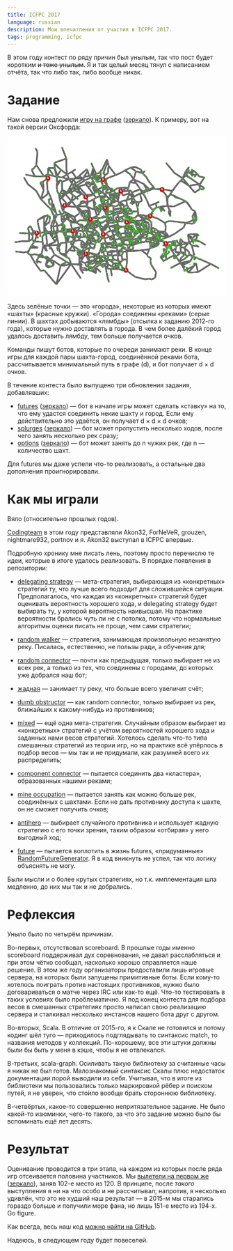 ```yaml
---
title: ICFPC 2017
language: russian
description: Мои впечатления от участия в ICFPC 2017.
tags: programming, icfpc
---
```


В этом году контест по ряду причин был унылым, так что пост будет коротким <s>и
тоже унылым</s>. Я и так целый месяц тянул с написанием отчёта, так что либо
так, либо вообще никак.

# Задание

Нам снова предложили [игру на графе][task-pdf] ([зеркало][task-pdf-mirror]).
К примеру, вот на такой версии Оксфорда:

<div class="center">
<img src="/images/icfpc-2017-map-oxford.png"
    alt="Карта «Oxford» с ICFPC-2017"
    class="bleed" />
</div>

Здесь зелёные точки — это «города», некоторые из которых имеют «шахты» (красные
кружки). «Города» соединены «реками» (серые линии). В шахтах добываются
«лямбды» (отсылка к заданию 2012-го года), которые нужно доставлять в города.
В чем более далёкий город удалось доставить лямбду, тем больше получается
очков.

Команды пишут ботов, которые по очереди занимают реки. В конце игры для каждой
пары шахта-город, соединённой реками бота, рассчитывается минимальный путь
в графе (d), и бот получает d × d очков.

В течение контеста было выпущено три обновления задания, добавлявших:

* [futures][futures-pdf] ([зеркало][futures-pdf-mirror]) — бот в начале игры
    может сделать «ставку» на то, что ему удастся соединить некие шахту и город.
    Если ему действительно это удаётся, он получает d × d × d очков;
* [splurges][splurges-pdf] ([зеркало][splurges-pdf-mirror]) — бот может
    пропустить несколько ходов, после чего занять несколько рек сразу;
* [options][options-pdf] ([зеркало][options-pdf-mirror]) — бот может занять
    до n чужих рек, где n — количество шахт.

Для futures мы даже успели что-то реализовать, а остальные два дополнения
проигнорировали.

# Как мы играли

Вяло (относительно прошлых годов).

[Codingteam][codingteam] в этом году представляли Akon32, ForNeVeR, grouzen,
nightmare932, portnov и я. Akon32 выступал в ICFPC впервые.

Подробную хронику мне писать лень, поэтому просто перечислю те идеи, которые
в итоге удалось реализовать. В порядке появления в репозитории:

* [delegating strategy][delegating-strategy] — мета-стратегия, выбирающая из
    «конкретных» стратегий ту, что лучше всего подходит для сложившейся
    ситуации. Предполагалось, что каждая из «конкретных» стратегий будет
    оценивать вероятность хорошего хода, и delegating strategy будет выбирать
    ту, у которой вероятность наивысшая. На практике вероятности брались чуть ли
    не с потолка, потому что нормальные алгоритмы оценки писать не проще, чем
    сами стратегии;

* [random walker][random-walker-strategy] — стратегия, занимающая произвольную
    незанятую реку. Писалась, естественно, не пользы ради, а обучения для;

* [random connector][random-connector-strategy] — почти как предыдущая, только
    выбирает не из всех рек, а только из тех, что соединены с городами, до
    которых уже добрался наш бот;

* [жадная][greedy-strategy] — занимает ту реку, что больше всего увеличит
    счёт;

* [dumb obstructor][dumb-obstructor-strategy] — как random connector, только
    выбирает из рек, ближайших к какому-нибудь из противников;

* [mixed][mixed-strategy] — ещё одна мета-стратегия. Случайным образом выбирает
    из «конкретных» стратегий с учётом вероятностей хорошего хода и заданных
    нами весов стратегий. Хотелось сделать что-то типа смешанных стратегий из
    теории игр, но на практике всё упёрлось в подбор весов — мы так и не
    придумали, как разумней всего их распределить;

* [component connector][component-connector-strategy] — пытается соединить два
    «кластера», образованных нашими реками;

* [mine occupation][mine-occupation-strategy] — пытается занять как можно больше
    рек, соединённых с шахтами. Если не дать противнику доступа к шахте, он не
    сможет получить очков;

* [antihero][antihero-strategy] — выбирает случайного противника и использует
    жадную стратегию с его точки зрения, таким образом «отбирая» у него выгодный
    ход;

* [future][future-strategy] — пытается воплотить в жизнь futures, «придуманные»
    [RandomFutureGenerator][random-future-generator]. Я в код вникнуть не успел,
    так что логику объяснять не могу.

Были мысли и о более крутых стратегиях, но т.к. имплементация шла медленно, до
них мы так и не добрались.

# Рефлексия

Уныло было по четырём причинам.

Во-первых, отсутствовал scoreboard. В прошлые годы именно scoreboard поддерживал
дух соревнования, не давал расслабляться и при этом чётко сообщал, насколько
хорошо справляется наше решение. В этом же году организаторы предоставили лишь
игровые сервера, на которых были запущены примитивные боты. Если кому-то
хотелось поиграть против настоящих противников, нужно было договариваться
о матче через IRC или как-то ещё. Что-то тестировать в таких условиях было
проблематично. Я под конец контеста для подбора весов в смешанных стратегиях
просто написал свою реализацию сервера и сталкивал несколько инстансов нашего
бота друг с другом.

Во-вторых, Scala. В отличие от 2015-го, я к Скале не готовился и потому кодинг
шёл туго — приходилось подглядывать то синтаксис match, то названия методов
у коллекций. По-хорошему, все эти штуки должны были бы быть у меня в кэше, чтобы
я не отвлекался.

В-третьих, scala-graph. Осиливать такую библиотеку за считанные часы я никак не
был готов. Малознакомый синтаксис Скалы плюс недостаток документации порой
выводили из себя. Учитывая, что в итоге из библиотеки мы пользовались только
маркировкой рёбер и поиском путей, я не уверен, что сто́ило вообще брать
стороннюю библиотеку.

В-четвёртых, какое-то совершенно непритязательное задание. Не было какой-то
изюминки, чего-то такого, за что это задание можно было бы вспоминать ещё лет
десять.

# Результат

Оценивание проводится в три этапа, на каждом из которых после ряда игр
отсеивается половина участников. Мы [вылетели на первом же][results]
([зеркало][results-mirror]), заняв 102-е место из 120. В принципе, после
*такого* выступления я ни на что особо и не рассчитывал; напротив, я несколько
удивлён, что это не худший наш результат — в 2015-м мы старались гораздо больше
и получили море фана, но лишь 151-е место из 194-х. Go figure.

Как всегда, весь наш код [можно найти на
GitHub][codingteam-icfpc-2017].

Надеюсь, в следующем году будет повеселей.

[task-pdf]: https://icfpcontest2017.github.io/static/task.pdf
    "ICFP Programming Contest 2017. Lambda Punter (1.3)"
[task-pdf-mirror]: /misc/icfpc-2017-task.pdf
    "ICFP Programming Contest 2017. Lambda Punter (1.3)"

[futures-pdf]: http://icfpcontest2017.github.io/static/task-futures.pdf
    "ICFP Programming Contest 2017. Futures (1.0)"
[futures-pdf-mirror]: /misc/icfpc-2017-task-futures.pdf
    "ICFP Programming Contest 2017. Futures (1.0)"

[splurges-pdf]: http://icfpcontest2017.github.io/static/task-splurges.pdf
    "ICFP Programming Contest 2017. Splurges: Is listlessness better than
    laziness? (1.0)"
[splurges-pdf-mirror]: /misc/icfpc-2017-task-splurges.pdf
    "ICFP Programming Contest 2017. Splurges: Is listlessness better than
    laziness? (1.0)"

[options-pdf]: http://icfpcontest2017.github.io/static/task-options.pdf
    "ICFP Programming Contest 2017. Options (1.0)"
[options-pdf-mirror]: /misc/icfpc-2017-task-options.pdf
    "ICFP Programming Contest 2017. Options (1.0)"

[codingteam]: https://codingteam.org.ru/
    "Codingteam, an open community of engineers and programmers"

[random-walker-strategy]: https://github.com/codingteam/icfpc-2017/blob/6f5810ed1c6c5e117016b6d1fede0e8895f51c4d/src-scala/src/main/scala/org/codingteam/icfpc2017/strategy/RandomWalkerStrategy.scala
    "RandomWalkerStrategy.scala"

[random-connector-strategy]: https://github.com/codingteam/icfpc-2017/blob/6f5810ed1c6c5e117016b6d1fede0e8895f51c4d/src-scala/src/main/scala/org/codingteam/icfpc2017/strategy/RandomConnectorStrategy.scala
    "RandomConnectorStrategy.scala"

[greedy-strategy]: https://github.com/codingteam/icfpc-2017/blob/6f5810ed1c6c5e117016b6d1fede0e8895f51c4d/src-scala/src/main/scala/org/codingteam/icfpc2017/strategy/GreedyStrategy.scala
    "GreedyStrategy.scala"

[mine-occupation-strategy]: https://github.com/codingteam/icfpc-2017/blob/6f5810ed1c6c5e117016b6d1fede0e8895f51c4d/src-scala/src/main/scala/org/codingteam/icfpc2017/strategy/MineOccupationStrategy.scala
    "MineOccupationStrategy.scala"

[delegating-strategy]: https://github.com/codingteam/icfpc-2017/blob/6f5810ed1c6c5e117016b6d1fede0e8895f51c4d/src-scala/src/main/scala/org/codingteam/icfpc2017/strategy/DelegatingStrategy.scala
    "DelegatingStrategy.scala"

[dumb-obstructor-strategy]: https://github.com/codingteam/icfpc-2017/blob/6f5810ed1c6c5e117016b6d1fede0e8895f51c4d/src-scala/src/main/scala/org/codingteam/icfpc2017/strategy/DumbObstructorStrategy.scala 
    "DumbObstructorStrategy.scala "

[component-connector-strategy]: https://github.com/codingteam/icfpc-2017/blob/6f5810ed1c6c5e117016b6d1fede0e8895f51c4d/src-scala/src/main/scala/org/codingteam/icfpc2017/strategy/ComponentConnectorStrategy.scala
    "ComponentConnectorStrategy.scala"

[mixed-strategy]: https://github.com/codingteam/icfpc-2017/blob/6f5810ed1c6c5e117016b6d1fede0e8895f51c4d/src-scala/src/main/scala/org/codingteam/icfpc2017/strategy/MixedStrategy.scala
    "MixedStrategy.scala"

[antihero-strategy]: https://github.com/codingteam/icfpc-2017/blob/6f5810ed1c6c5e117016b6d1fede0e8895f51c4d/src-scala/src/main/scala/org/codingteam/icfpc2017/strategy/AntiheroStrategy.scala
    "AntiheroStrategy.scala"

[future-strategy]: https://github.com/codingteam/icfpc-2017/blob/6f5810ed1c6c5e117016b6d1fede0e8895f51c4d/src-scala/src/main/scala/org/codingteam/icfpc2017/strategy/FutureStrategy.scala
    "FutureStrategy.scala"

[random-future-generator]: https://github.com/codingteam/icfpc-2017/blob/6f5810ed1c6c5e117016b6d1fede0e8895f51c4d/src-scala/src/main/scala/org/codingteam/icfpc2017/futures/RandomFutureGenerator.scala
    "RandomFutureGenerator.scala"

[results]: https://icfpcontest2017.github.io/post/full-one/
    "Full contest (I)"

[results-mirror]: /misc/icfpc-2017-results.html
    "Full contest (I)"

[codingteam-icfpc-2017]: https://github.com/codingteam/icfpc-2017
    "Сodingteam's ICFP Contest 2017 submission"
